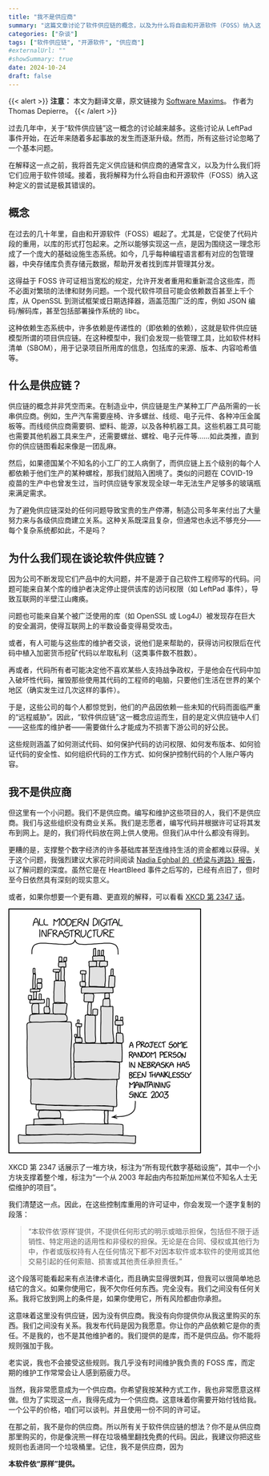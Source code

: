 ```yaml
---
title: "我不是供应商"
summary: "这篇文章讨论了软件供应链的概念，以及为什么将自由和开源软件（FOSS）纳入这种定义的尝试是极其错误的。翻译自 [Software Maxims](https://www.softwaremaxims.com/blog/not-a-supplier)"
categories: ["杂谈"]
tags: ["软件供应链", "开源软件", "供应商"]
#externalUrl: ""
#showSummary: true
date: 2024-10-24
draft: false
---
```


{{< alert >}}
**注意：** 本文为翻译文章，原文链接为 [Software Maxims](https://www.softwaremaxims.com/blog/not-a-supplier)。 作者为 Thomas Depierre。
{{< /alert >}}

过去几年中，关于“软件供应链”这一概念的讨论越来越多。这些讨论从 LeftPad 事件开始，在近年来随着多起事故的发生而逐渐升级。然而，所有这些讨论忽略了一个基本问题。

在解释这一点之前，我将首先定义供应链和供应商的通常含义，以及为什么我们将它们应用于软件领域。接着，我将解释为什么将自由和开源软件（FOSS）纳入这种定义的尝试是极其错误的。

## 概念

在过去的几十年里，自由和开源软件（FOSS）崛起了。尤其是，它促使了代码片段的重用，以库的形式打包起来。之所以能够实现这一点，是因为围绕这一理念形成了一个庞大的基础设施生态系统。如今，几乎每种编程语言都有对应的包管理器，中央存储库负责存储元数据，帮助开发者找到库并管理其分发。

这得益于 FOSS 许可证相当宽松的规定，允许开发者重用和重新混合这些库，而不必面对繁琐的法律和财务问题。一个现代软件项目可能会依赖数百甚至上千个库，从 OpenSSL 到测试框架或日期选择器，涵盖范围广泛的库，例如 JSON 编码/解码库，甚至包括部署操作系统的 libc。

这种依赖生态系统中，许多依赖是传递性的（即依赖的依赖），这就是软件供应链模型所谓的项目供应链。在这种模型中，我们会发现一些管理工具，比如软件材料清单（SBOM），用于记录项目所用库的信息，包括库的来源、版本、内容哈希值等。

## 什么是供应链？

供应链的概念并非凭空而来。在制造业中，供应链是生产某种工厂产品所需的一长串供应商。例如，生产汽车需要座椅、许多螺丝、线缆、电子元件、各种冲压金属板等。而线缆供应商需要铜、塑料、能源，以及各种机器工具。这些机器工具可能也需要其他机器工具来生产，还需要螺丝、螺栓、电子元件等……如此类推，直到你的供应链图看起来像是一团乱麻。

然后，如果德国某个不知名的小工厂的工人病倒了，而供应链上五个级别的每个人都依赖于他们生产的某种螺栓，那我们就陷入困境了。类似的问题在 COVID-19 疫苗的生产中也曾发生过，当时供应链专家发现全球一年无法生产足够多的玻璃瓶来满足需求。

为了避免供应链深处的任何问题导致宝贵的生产停滞，制造公司多年来付出了大量努力来与各级供应商建立关系。这种关系既深且复杂，但通常也永远不够充分——每个复杂系统都如此，不是吗？

## 为什么我们现在谈论软件供应链？

因为公司不断发现它们产品中的大问题，并不是源于自己软件工程师写的代码。问题可能来自某个库的维护者决定停止提供该库的访问权限（如 LeftPad 事件），导致互联网的半壁江山瘫痪。

问题也可能来自某个被广泛使用的库（如 OpenSSL 或 Log4J）被发现存在巨大的安全漏洞，使得互联网上的半数设备变得易受攻击。

或者，有人可能与这些库的维护者交谈，说他们是来帮助的，获得访问权限后在代码中植入加密货币挖矿代码以牟取私利（这类事件数不胜数）。

再或者，代码所有者可能决定他不喜欢某些人支持战争政权，于是他会在代码中加入破坏性代码，摧毁那些使用其代码的工程师的电脑，只要他们生活在世界的某个地区（确实发生过几次这样的事件）。

于是，这些公司的每个人都惊觉到，他们的产品因依赖一些未知的代码而面临严重的“远程威胁”。因此，“软件供应链”这一概念应运而生，目的是定义供应链中人们——这些库的维护者——需要做什么才能成为不损害下游公司的好公民。

这些规则涵盖了如何测试代码、如何保护代码的访问权限、如何发布版本、如何验证代码的安全性、如何组织代码的工作方式、如何保护控制代码的个人账户等内容。

## 我不是供应商

但这里有一个小问题。我们不是供应商。编写和维护这些项目的人，我们不是供应商。我们与这些组织没有商业关系。我们是志愿者，编写代码并根据许可证将其发布到网上。是的，我们将代码放在网上供人使用。但我们从中什么都没有得到。

更糟的是，支撑整个数字经济的许多基础库甚至连维持生活的资金都难以获得。关于这个问题，我强烈建议大家花时间阅读 [Nadia Eghbal 的《桥梁与道路》报告](https://www.fordfoundation.org/work/learning/research-reports/roads-and-bridges-the-unseen-labor-behind-our-digital-infrastructure/)，以了解问题的深度。虽然它是在 HeartBleed 事件之后写的，已经有点旧了，但时至今日依然具有深刻的现实意义。

或者，如果你想要一个更有趣、更直观的解释，可以看看 [XKCD 第 2347 话](https://xkcd.com/2347/)。

![XKCD 第2347话展示了一堆方块，标注为“所有现代数字基础设施”，其中一个小方块支撑着整个堆，标注为“一个从2003年起由内布拉斯加州某位不知名人士无偿维护的项目”。](image.webp)

XKCD 第 2347 话展示了一堆方块，标注为“所有现代数字基础设施”，其中一个小方块支撑着整个堆，标注为“一个从 2003 年起由内布拉斯加州某位不知名人士无偿维护的项目”。

我们清楚这一点。因此，在这些控制库重用的许可证中，你会发现一个逐字复制的段落：

> “本软件依‘原样’提供，不提供任何形式的明示或暗示担保，包括但不限于适销性、特定用途的适用性和非侵权的担保。无论是在合同、侵权或其他行为中，作者或版权持有人在任何情况下都不对因本软件或本软件的使用或其他交易引起的任何索赔、损害或其他责任承担责任。”

这个段落可能看起来有点法律术语化，而且确实显得很刺耳，但我可以很简单地总结它的含义。如果你使用它，我不欠你任何东西。完全没有。我们之间没有任何关系。我将它放到网上的条件是，如果你使用它，所有风险都由你承担。

这意味着这里没有供应链，因为没有供应商。我没有向你提供你从我这里购买的东西。我们之间没有关系。我发布代码是因为我愿意。你让你的产品依赖它是你的责任。不是我的，也不是其他维护者的。我们提供的是库，而不是供应品。你不能将规则强加于我。

老实说，我也不会接受这些规则。我几乎没有时间维护我负责的 FOSS 库，而定期的维护工作常常会让人感到筋疲力尽。

当然，我非常愿意成为一个供应商。你希望我按某种方式工作，我也非常愿意这样做。但为了实现这一点，我得先成为一个供应商。这意味着你需要开始付钱给我。一个公平的价格，咱们可以谈判。并且使用一份不同的许可证。

在那之前，我不是你的供应商。所以所有关于软件供应链的想法？你不是从供应商那里购买的，你是像浣熊一样在垃圾桶里翻找免费的代码。因此，我建议你把这些规则也丢进同一个垃圾桶里。记住，我不是供应商，因为

**本软件依“原样”提供。**
